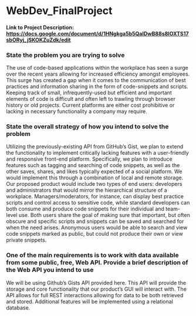 # WebDev_FinalProject

#### Link to Project Description: https://docs.google.com/document/d/1HNgkga5b5QaIDwB88s8lOXTS17sbORyj_jSKOKZuZdk/edit

### State the problem you are trying to solve
The use of code-based applications within the workplace has seen a surge over the recent years allowing for increased efficiency amongst employees. This surge has created a gap when it comes to the communication of best practices and information sharing in the form of code-snippets and scripts. Keeping track of small, infrequently-used but efficient and important elements of code is difficult and often left to trawling through browser history or old projects. Current platforms are either cost prohibitive or lacking in necessary functionality a company may require. 
### State the overall strategy of how you intend to solve the problem
Utilizing the previously-existing API from GitHub’s Gist, we plan to extend the functionality to implement critically lacking features with a user-friendly and responsive front-end platform. Specifically, we plan to introduce features such as tagging and searching of code snippets, as well as the other saves, shares, and likes typically expected of a social platform. We would implement this through a combination of local and remote storage. Our proposed product would include two types of end users: developers and administrators that would mirror the hierarchical structure of a workplace. Managers/moderators, for instance, can display best practice scripts and control access to sensitive code, while standard developers can both consume and produce code snippets for their individual and team-level use. Both users share the goal of making sure that important, but often obscure and specific scripts and snippets can be saved and searched for when the need arises. Anonymous users would be able to search and view code snippets marked as public, but could not produce their own or view private snippets.
 
### One of the main requirements is to work with data available from some public, free, Web API. Provide a brief description of the Web API you intend to use
We will be using Github’s Gists API provided here. This API will provide the storage and core functionality that our product’s GUI will interact with. The API allows for full REST interactions allowing for data to be both retrieved and stored. Additional features will be implemented using a relational database. 

